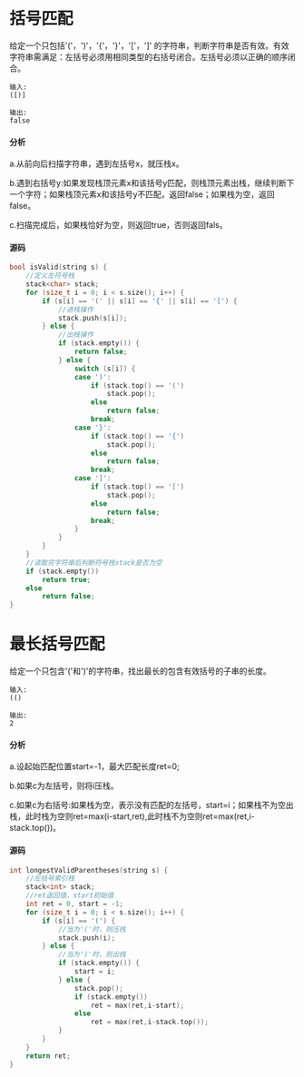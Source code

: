# 括号匹配


给定一个只包括'('，')'，'{'，'}'，'['，']' 的字符串，判断字符串是否有效。有效字符串需满足：左括号必须用相同类型的右括号闭合。左括号必须以正确的顺序闭合。

```
输入:
([)]
```

```
输出:
false
```

#### 分析

a.从前向后扫描字符串，遇到左括号x，就压栈x。

b.遇到右括号y:如果发现栈顶元素x和该括号y匹配，则栈顶元素出栈，继续判断下一个字符；如果栈顶元素x和该括号y不匹配，返回false；如果栈为空，返回false。

c.扫描完成后，如果栈恰好为空，则返回true，否则返回fals。

#### 源码

```cpp
bool isValid(string s) {
	//定义左符号栈
	stack<char> stack;
	for (size_t i = 0; i < s.size(); i++) {
		if (s[i] == '(' || s[i] == '{' || s[i] == '[') {
			//进栈操作
			stack.push(s[i]);
		} else {
			//出栈操作
			if (stack.empty()) {
				return false;
			} else {
				switch (s[i]) {
				case ')':
					if (stack.top() == '(')
						stack.pop();
					else
						return false;
					break;
				case '}':
					if (stack.top() == '{')
						stack.pop();
					else
						return false;
					break;
				case ']':
					if (stack.top() == '[')
						stack.pop();
					else
						return false;
					break;
				}
			}
		}
	}
	//读取完字符串后判断符号栈stack是否为空
	if (stack.empty())
		return true;
	else
		return false;
}
```

# 最长括号匹配


给定一个只包含'('和')'的字符串，找出最长的包含有效括号的子串的长度。

```
输入:
(()
```

```
输出:
2
```

#### 分析

a.设起始匹配位置start=-1，最大匹配长度ret=0;

b.如果c为左括号，则将i压栈。

c.如果c为右括号:如果栈为空，表示没有匹配的左括号，start=i；如果栈不为空出栈，此时栈为空则ret=max(i-start,ret),此时栈不为空则ret=max(ret,i-stack.top())。

#### 源码

```cpp
int longestValidParentheses(string s) {
	//左括号索引栈
	stack<int> stack;
	//ret返回值，start初始值
	int ret = 0, start = -1;
	for (size_t i = 0; i < s.size(); i++) {
		if (s[i] == '(') {
			//当为'('时，则压栈
			stack.push(i);
		} else {
			//当为')'时，则出栈
			if (stack.empty()) {
				start = i;
			} else {
				stack.pop();
				if (stack.empty())
					ret = max(ret,i-start);
				else
					ret = max(ret,i-stack.top());
			}
		}
	}
	return ret;
}
```
